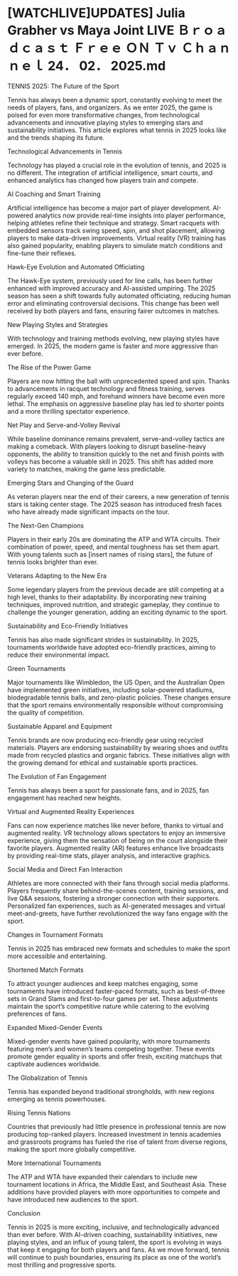 # [WATCHLIVE]UPDATES] Julia Grabher vs Maya Joint LIVE Ｂｒｏａｄｃａｓｔ Ｆｒｅｅ ＯＮ Ｔｖ Ｃｈａｎｎｅｌ 24． 02． 2025.md
TENNIS 2025: The Future of the Sport

Tennis has always been a dynamic sport, constantly evolving to meet the needs of players, fans, and organizers. As we enter 2025, the game is poised for even more transformative changes, from technological advancements and innovative playing styles to emerging stars and sustainability initiatives. This article explores what tennis in 2025 looks like and the trends shaping its future.

Technological Advancements in Tennis

Technology has played a crucial role in the evolution of tennis, and 2025 is no different. The integration of artificial intelligence, smart courts, and enhanced analytics has changed how players train and compete.

AI Coaching and Smart Training

Artificial intelligence has become a major part of player development. AI-powered analytics now provide real-time insights into player performance, helping athletes refine their technique and strategy. Smart racquets with embedded sensors track swing speed, spin, and shot placement, allowing players to make data-driven improvements. Virtual reality (VR) training has also gained popularity, enabling players to simulate match conditions and fine-tune their reflexes.

Hawk-Eye Evolution and Automated Officiating

The Hawk-Eye system, previously used for line calls, has been further enhanced with improved accuracy and AI-assisted umpiring. The 2025 season has seen a shift towards fully automated officiating, reducing human error and eliminating controversial decisions. This change has been well received by both players and fans, ensuring fairer outcomes in matches.

New Playing Styles and Strategies

With technology and training methods evolving, new playing styles have emerged. In 2025, the modern game is faster and more aggressive than ever before.

The Rise of the Power Game

Players are now hitting the ball with unprecedented speed and spin. Thanks to advancements in racquet technology and fitness training, serves regularly exceed 140 mph, and forehand winners have become even more lethal. The emphasis on aggressive baseline play has led to shorter points and a more thrilling spectator experience.

Net Play and Serve-and-Volley Revival

While baseline dominance remains prevalent, serve-and-volley tactics are making a comeback. With players looking to disrupt baseline-heavy opponents, the ability to transition quickly to the net and finish points with volleys has become a valuable skill in 2025. This shift has added more variety to matches, making the game less predictable.

Emerging Stars and Changing of the Guard

As veteran players near the end of their careers, a new generation of tennis stars is taking center stage. The 2025 season has introduced fresh faces who have already made significant impacts on the tour.

The Next-Gen Champions

Players in their early 20s are dominating the ATP and WTA circuits. Their combination of power, speed, and mental toughness has set them apart. With young talents such as [insert names of rising stars], the future of tennis looks brighter than ever.

Veterans Adapting to the New Era

Some legendary players from the previous decade are still competing at a high level, thanks to their adaptability. By incorporating new training techniques, improved nutrition, and strategic gameplay, they continue to challenge the younger generation, adding an exciting dynamic to the sport.

Sustainability and Eco-Friendly Initiatives

Tennis has also made significant strides in sustainability. In 2025, tournaments worldwide have adopted eco-friendly practices, aiming to reduce their environmental impact.

Green Tournaments

Major tournaments like Wimbledon, the US Open, and the Australian Open have implemented green initiatives, including solar-powered stadiums, biodegradable tennis balls, and zero-plastic policies. These changes ensure that the sport remains environmentally responsible without compromising the quality of competition.

Sustainable Apparel and Equipment

Tennis brands are now producing eco-friendly gear using recycled materials. Players are endorsing sustainability by wearing shoes and outfits made from recycled plastics and organic fabrics. These initiatives align with the growing demand for ethical and sustainable sports practices.

The Evolution of Fan Engagement

Tennis has always been a sport for passionate fans, and in 2025, fan engagement has reached new heights.

Virtual and Augmented Reality Experiences

Fans can now experience matches like never before, thanks to virtual and augmented reality. VR technology allows spectators to enjoy an immersive experience, giving them the sensation of being on the court alongside their favorite players. Augmented reality (AR) features enhance live broadcasts by providing real-time stats, player analysis, and interactive graphics.

Social Media and Direct Fan Interaction

Athletes are more connected with their fans through social media platforms. Players frequently share behind-the-scenes content, training sessions, and live Q&A sessions, fostering a stronger connection with their supporters. Personalized fan experiences, such as AI-generated messages and virtual meet-and-greets, have further revolutionized the way fans engage with the sport.

Changes in Tournament Formats

Tennis in 2025 has embraced new formats and schedules to make the sport more accessible and entertaining.

Shortened Match Formats

To attract younger audiences and keep matches engaging, some tournaments have introduced faster-paced formats, such as best-of-three sets in Grand Slams and first-to-four games per set. These adjustments maintain the sport’s competitive nature while catering to the evolving preferences of fans.

Expanded Mixed-Gender Events

Mixed-gender events have gained popularity, with more tournaments featuring men’s and women’s teams competing together. These events promote gender equality in sports and offer fresh, exciting matchups that captivate audiences worldwide.

The Globalization of Tennis

Tennis has expanded beyond traditional strongholds, with new regions emerging as tennis powerhouses.

Rising Tennis Nations

Countries that previously had little presence in professional tennis are now producing top-ranked players. Increased investment in tennis academies and grassroots programs has fueled the rise of talent from diverse regions, making the sport more globally competitive.

More International Tournaments

The ATP and WTA have expanded their calendars to include new tournament locations in Africa, the Middle East, and Southeast Asia. These additions have provided players with more opportunities to compete and have introduced new audiences to the sport.

Conclusion

Tennis in 2025 is more exciting, inclusive, and technologically advanced than ever before. With AI-driven coaching, sustainability initiatives, new playing styles, and an influx of young talent, the sport is evolving in ways that keep it engaging for both players and fans. As we move forward, tennis will continue to push boundaries, ensuring its place as one of the world’s most thrilling and progressive sports.
